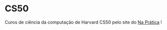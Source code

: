 # CS50

Curos de ciência da computação de Harvard CS50 pelo site do [Na Prática](https://ead.estudar.org.br/c/cc50-o-curso-de-ciencia-da-computacao-de-harvard-no-brasil/) !
